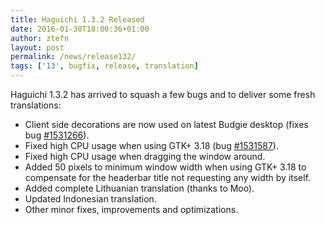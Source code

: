 ```yaml
---
title: Haguichi 1.3.2 Released
date: 2016-01-30T18:00:36+01:00
author: ztefn
layout: post
permalink: /news/release132/
tags: ['13', bugfix, release, translation]
---
```

Haguichi 1.3.2 has arrived to squash a few bugs and to deliver some fresh translations:

  * Client side decorations are now used on latest Budgie desktop (fixes bug <a href="https://bugs.launchpad.net/haguichi/+bug/1531266" target="_blank">#1531266</a>).
  * Fixed high CPU usage when using GTK+ 3.18 (bug <a href="https://bugs.launchpad.net/haguichi/+bug/1531587" target="_blank">#1531587</a>).
  * Fixed high CPU usage when dragging the window around.
  * Added 50 pixels to minimum window width when using GTK+ 3.18 to compensate for the headerbar title not requesting any width by itself.
  * Added complete Lithuanian translation (thanks to Moo).
  * Updated Indonesian translation.
  * Other minor fixes, improvements and optimizations.
